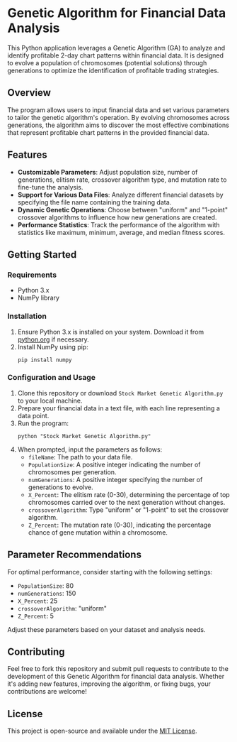 # Genetic Algorithm for Financial Data Analysis

This Python application leverages a Genetic Algorithm (GA) to analyze and identify profitable 2-day chart patterns within financial data. It is designed to evolve a population of chromosomes (potential solutions) through generations to optimize the identification of profitable trading strategies.

## Overview

The program allows users to input financial data and set various parameters to tailor the genetic algorithm's operation. By evolving chromosomes across generations, the algorithm aims to discover the most effective combinations that represent profitable chart patterns in the provided financial data.

## Features

- **Customizable Parameters**: Adjust population size, number of generations, elitism rate, crossover algorithm type, and mutation rate to fine-tune the analysis.
- **Support for Various Data Files**: Analyze different financial datasets by specifying the file name containing the training data.
- **Dynamic Genetic Operations**: Choose between "uniform" and "1-point" crossover algorithms to influence how new generations are created.
- **Performance Statistics**: Track the performance of the algorithm with statistics like maximum, minimum, average, and median fitness scores.

## Getting Started

### Requirements

- Python 3.x
- NumPy library

### Installation

1. Ensure Python 3.x is installed on your system. Download it from [python.org](https://www.python.org/) if necessary.
2. Install NumPy using pip:
   ```
   pip install numpy
   ```

### Configuration and Usage

1. Clone this repository or download `Stock Market Genetic Algorithm.py` to your local machine.
2. Prepare your financial data in a text file, with each line representing a data point.
3. Run the program:
   ```
   python "Stock Market Genetic Algorithm.py"
   ```
4. When prompted, input the parameters as follows:
   - `fileName`: The path to your data file.
   - `PopulationSize`: A positive integer indicating the number of chromosomes per generation.
   - `numGenerations`: A positive integer specifying the number of generations to evolve.
   - `X_Percent`: The elitism rate (0-30), determining the percentage of top chromosomes carried over to the next generation without changes.
   - `crossoverAlgorithm`: Type "uniform" or "1-point" to set the crossover algorithm.
   - `Z_Percent`: The mutation rate (0-30), indicating the percentage chance of gene mutation within a chromosome.

## Parameter Recommendations

For optimal performance, consider starting with the following settings:
- `PopulationSize`: 80
- `numGenerations`: 150
- `X_Percent`: 25
- `crossoverAlgorithm`: "uniform"
- `Z_Percent`: 5

Adjust these parameters based on your dataset and analysis needs.

## Contributing

Feel free to fork this repository and submit pull requests to contribute to the development of this Genetic Algorithm for financial data analysis. Whether it's adding new features, improving the algorithm, or fixing bugs, your contributions are welcome!

## License

This project is open-source and available under the [MIT License](https://opensource.org/licenses/MIT).

